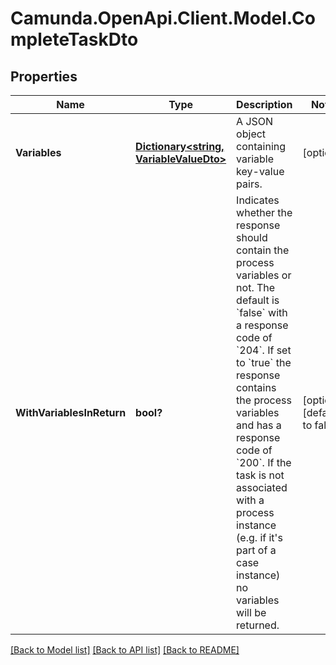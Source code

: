 # Camunda.OpenApi.Client.Model.CompleteTaskDto

## Properties

Name | Type | Description | Notes
------------ | ------------- | ------------- | -------------
**Variables** | [**Dictionary&lt;string, VariableValueDto&gt;**](VariableValueDto.md) | A JSON object containing variable key-value pairs. | [optional] 
**WithVariablesInReturn** | **bool?** | Indicates whether the response should contain the process variables or not. The default is &#x60;false&#x60; with a response code of &#x60;204&#x60;. If set to &#x60;true&#x60; the response contains the process variables and has a response code of &#x60;200&#x60;. If the task is not associated with a process instance (e.g. if it&#39;s part of a case instance) no variables will be returned. | [optional] [default to false]

[[Back to Model list]](../README.md#documentation-for-models) [[Back to API list]](../README.md#documentation-for-api-endpoints) [[Back to README]](../README.md)

